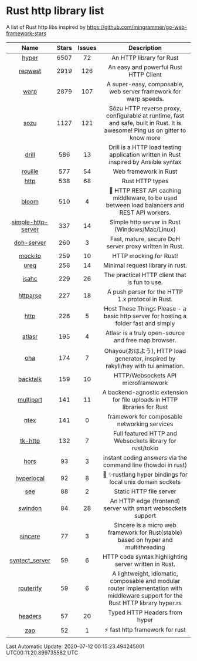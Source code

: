 # Rust http library list

A list of Rust http libs inspired by https://github.com/mingrammer/go-web-framework-stars


|Name|Stars|Issues|Description|
|:--:|:---:|:--:|:----:|
|[hyper](https://github.com/hyperium/hyper)|6507|72|An HTTP library for Rust|
|[reqwest](https://github.com/seanmonstar/reqwest)|2919|126|An easy and powerful Rust HTTP Client|
|[warp](https://github.com/seanmonstar/warp)|2879|107|A super-easy, composable, web server framework for warp speeds.|
|[sozu](https://github.com/sozu-proxy/sozu)|1127|121|Sōzu HTTP reverse proxy, configurable at runtime, fast and safe, built in Rust. It is awesome! Ping us on gitter to know more|
|[drill](https://github.com/fcsonline/drill)|586|13|Drill is a HTTP load testing application written in Rust  inspired by Ansible syntax|
|[rouille](https://github.com/tomaka/rouille)|577|54|Web framework in Rust|
|[http](https://github.com/hyperium/http)|538|68|Rust HTTP types|
|[bloom](https://github.com/valeriansaliou/bloom)|510|4|:cherry_blossom: HTTP REST API caching middleware, to be used between load balancers and REST API workers.|
|[simple-http-server](https://github.com/TheWaWaR/simple-http-server)|337|14|Simple http server in Rust (Windows/Mac/Linux)|
|[doh-server](https://github.com/jedisct1/doh-server)|260|3|Fast, mature, secure DoH server proxy written in Rust.|
|[mockito](https://github.com/lipanski/mockito)|259|10|HTTP mocking for Rust!|
|[ureq](https://github.com/algesten/ureq)|256|14|Minimal request library in rust.|
|[isahc](https://github.com/sagebind/isahc)|229|26|The practical HTTP client that is fun to use.|
|[httparse](https://github.com/seanmonstar/httparse)|227|18|A push parser for the HTTP 1.x protocol in Rust.|
|[http](https://github.com/thecoshman/http)|226|5|Host These Things Please - a basic http server for hosting a folder fast and simply|
|[atlasr](https://github.com/atlasr-org/atlasr)|195|4|Atlasr is a truly open-source and free map browser.|
|[oha](https://github.com/hatoo/oha)|174|7|Ohayou(おはよう), HTTP load generator, inspired by rakyll/hey with tui animation.|
|[backtalk](https://github.com/lord/backtalk)|159|10|HTTP/Websockets API microframework|
|[multipart](https://github.com/abonander/multipart)|141|11|A backend-agnostic extension for file uploads in HTTP libraries for Rust|
|[ntex](https://github.com/ntex-rs/ntex)|141|0|framework for composable networking services |
|[tk-http](https://github.com/swindon-rs/tk-http)|132|7|Full featured HTTP and Websockets library for rust/tokio|
|[hors](https://github.com/WindSoilder/hors)|93|3|instant coding answers via the command line (howdoi in rust)|
|[hyperlocal](https://github.com/softprops/hyperlocal)|92|8|🔌 ✨rustlang hyper bindings for local unix domain sockets|
|[see](https://github.com/wyhaya/see)|88|2|Static HTTP file server|
|[swindon](https://github.com/swindon-rs/swindon)|84|28|An HTTP edge (frontend) server with smart websockets support|
|[sincere](https://github.com/danclive/sincere)|77|3|Sincere is a micro web framework for Rust(stable) based on hyper and multithreading|
|[syntect_server](https://github.com/sourcegraph/syntect_server)|59|6|HTTP code syntax highlighting server written in Rust.|
|[routerify](https://github.com/routerify/routerify)|59|6|A lightweight, idiomatic, composable and modular router implementation with middleware support for the Rust HTTP library hyper.rs|
|[headers](https://github.com/hyperium/headers)|57|20|Typed HTTP Headers from hyper|
|[zap](https://github.com/oltdaniel/zap)|52|1|:zap: fast http framework for rust|

Last Automatic Update: 2020-07-12 00:15:23.494245001 UTC00:11:20.899735582 UTC